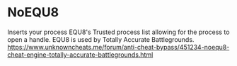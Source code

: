 # NoEQU8
Inserts your process EQU8's Trusted process list allowing for the process to open a handle. EQU8 is used by Totally Accurate Battlegrounds.
https://www.unknowncheats.me/forum/anti-cheat-bypass/451234-noequ8-cheat-engine-totally-accurate-battlegrounds.html
